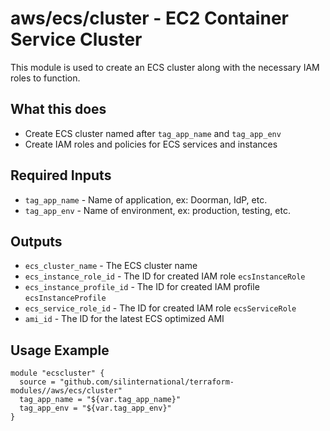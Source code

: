 # aws/ecs/cluster - EC2 Container Service Cluster
This module is used to create an ECS cluster along with the necessary
IAM roles to function.

## What this does

 - Create ECS cluster named after `tag_app_name` and `tag_app_env`
 - Create IAM roles and policies for ECS services and instances

## Required Inputs

 - `tag_app_name` - Name of application, ex: Doorman, IdP, etc.
 - `tag_app_env` - Name of environment, ex: production, testing, etc.

## Outputs

 - `ecs_cluster_name` - The ECS cluster name
 - `ecs_instance_role_id` - The ID for created IAM role `ecsInstanceRole`
 - `ecs_instance_profile_id` - The ID for created IAM profile `ecsInstanceProfile`
 - `ecs_service_role_id` - The ID for created IAM role `ecsServiceRole`
 - `ami_id` - The ID for the latest ECS optimized AMI

## Usage Example

```hcl
module "ecscluster" {
  source = "github.com/silinternational/terraform-modules//aws/ecs/cluster"
  tag_app_name = "${var.tag_app_name}"
  tag_app_env = "${var.tag_app_env}"
}
```
